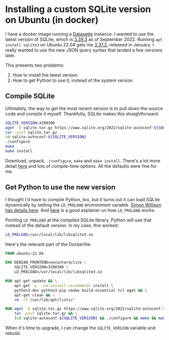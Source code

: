 # Installing a custom SQLite version on Ubuntu (in docker)

I have a docker image running a [Datasette](https://www.datasette.io) instance. I wanted to use the latest version of SQLite, which is [3.39.3](https://www.sqlite.org/releaselog/3_39_3.html) as of September 2022. Running `apt install sqlite3` on Ubuntu 22.04 gets me [3.37.2](https://www.sqlite.org/releaselog/3_37_2.html), released in January. I really wanted to use the new JSON query syntax that landed a few versions later.

This presents two problems:

1. How to install the latest version
2. How to get Python to use it, instead of the system version

## Compile SQLite

Ultimately, the way to get the most recent version is to pull down the source code and compile it myself. Thankfully, SQLite makes this straightforward:

```sh
SQLITE_VERSION=3390300
wget -O sqlite.tar.gz https://www.sqlite.org/2022/sqlite-autoconf-${SQLITE_VERSION}.tar.gz
tar -xzvf sqlite.tar.gz
cd sqlite-autoconf-${SQLITE_VERSION}
./configure
make
make install
```

Download, unpack, `./configure`, `make` and `make install`. There's a lot more detail [here](https://www.sqlite.org/howtocompile.html) and lots of compile-time options. All the defaults were fine for me.

## Get Python to use the new version

I thought I'd have to compile Python, too, but it turns out it can load SQLite dynamically by setting the `LD_PRELOAD` environment variable. [Simon Willison has details here](https://til.simonwillison.net/sqlite/ld-preload). And [here](https://www.baeldung.com/linux/ld_preload-trick-what-is) is a good explainer on how `LD_PRELOAD` works.

Pointing `LD_PRELOAD` at the compiled SQLite library, Python will use that instead of the default version. In my case, this worked:

```sh
LD_PRELOAD=/usr/local/lib/libsqlite3.so
```

Here's the relevant part of the Dockerfile:

```dockerfile
FROM ubuntu:22.04

ENV DEBIAN_FRONTEND=noninteractive \
    SQLITE_VERSION=3390300 \
    LD_PRELOAD=/usr/local/lib/libsqlite3.so

RUN apt-get update && \
    apt-get -y --no-install-recommends install \
    python3-dev python3-pip cmake build-essential tcl wget && \
    apt-get clean && \
    rm -rf /var/lib/apt/lists/*

RUN wget -O sqlite.tar.gz https://www.sqlite.org/2022/sqlite-autoconf-${SQLITE_VERSION}.tar.gz && \
    tar -xzvf sqlite.tar.gz && \
    (cd sqlite-autoconf-${SQLITE_VERSION} && ./configure && make && make install)
```

When it's time to upgrade, I can change the `SQLITE_VERSION` variable and rebuild.
